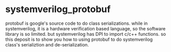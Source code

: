 # systemverilog_protobuf
protobuf is google's source code to do class serializations.
while in systemverilog, it is a hardware verification based language, so the software library is so limited.
but systemverilog has DPI to import c/c++ functions.
so this deposit is to show you how to using protobuf to do systemverilog class's serializtion and de-serialization.


